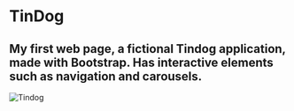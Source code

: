 # TinDog

## My first web page, a fictional Tindog application, made with Bootstrap. Has interactive elements such as navigation and carousels.
![Tindog](https://github.com/diorithaliti/Web-Development-Bootcamp/assets/74361197/58bb1b28-70ae-4b6d-9609-1f2bc127f1cd)
